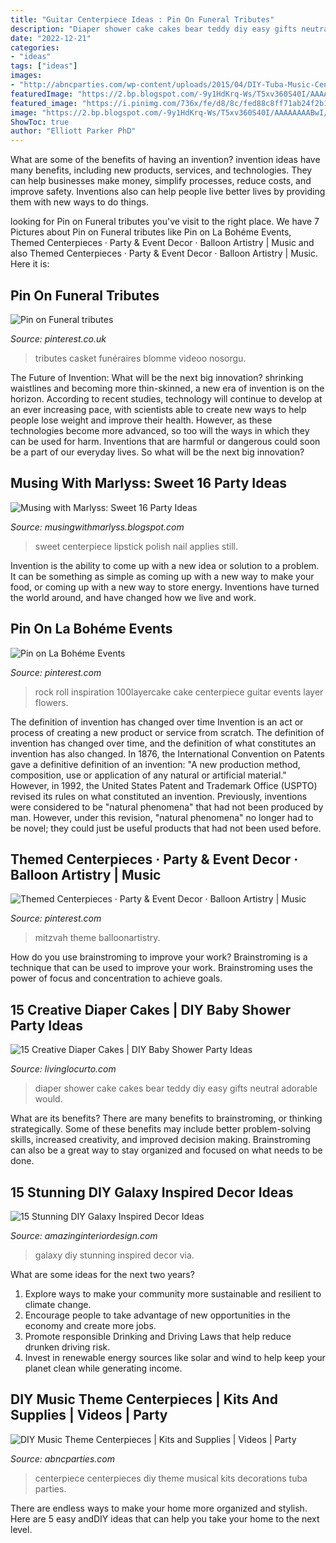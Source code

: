 ```yaml
---
title: "Guitar Centerpiece Ideas : Pin On Funeral Tributes"
description: "Diaper shower cake cakes bear teddy diy easy gifts neutral adorable would"
date: "2022-12-21"
categories:
- "ideas"
tags: ["ideas"]
images:
- "http://abncparties.com/wp-content/uploads/2015/04/DIY-Tuba-Music-Centerpiece-Sample.jpg"
featuredImage: "https://2.bp.blogspot.com/-9y1HdKrq-Ws/T5xv360S40I/AAAAAAAABwI/-Yyvvk7hmyw/s1600/makeupcenterpiece.jpg"
featured_image: "https://i.pinimg.com/736x/fe/d8/8c/fed88c8ff71ab24f2b18ccc1481ac19b--funeral-tributes-guitar.jpg"
image: "https://2.bp.blogspot.com/-9y1HdKrq-Ws/T5xv360S40I/AAAAAAAABwI/-Yyvvk7hmyw/s1600/makeupcenterpiece.jpg"
ShowToc: true
author: "Elliott Parker PhD"
---
```



What are some of the benefits of having an invention?
invention ideas have many benefits, including new products, services, and technologies. They can help businesses make money, simplify processes, reduce costs, and improve safety. Inventions also can help people live better lives by providing them with new ways to do things.

	

		
looking for Pin on Funeral tributes you've visit to the right place. We have 7 Pictures about Pin on Funeral tributes like Pin on La Bohéme Events, Themed Centerpieces · Party &amp; Event Decor · Balloon Artistry | Music and also Themed Centerpieces · Party &amp; Event Decor · Balloon Artistry | Music. Here it is:
		
    
## Pin On Funeral Tributes

<img loading=lazy src="https://i.pinimg.com/736x/fe/d8/8c/fed88c8ff71ab24f2b18ccc1481ac19b--funeral-tributes-guitar.jpg" onerror="this.onerror=null;this.src='https://tse2.mm.bing.net/th?id=OIP.0mNkW4jYQbTpRGyBl4Y4IwHaOr&amp;pid=15.1';" alt="Pin on Funeral tributes">

_Source: pinterest.co.uk_

>tributes casket funéraires blomme videoo nosorgu. 

	

The Future of Invention: What will be the next big innovation?
shrinking waistlines and becoming more thin-skinned, a new era of invention is on the horizon. According to recent studies, technology will continue to develop at an ever increasing pace, with scientists able to create new ways to help people lose weight and improve their health. 
However, as these technologies become more advanced, so too will the ways in which they can be used for harm. Inventions that are harmful or dangerous could soon be a part of our everyday lives. So what will be the next big innovation?

    
## Musing With Marlyss: Sweet 16 Party Ideas

<img loading=lazy src="https://2.bp.blogspot.com/-9y1HdKrq-Ws/T5xv360S40I/AAAAAAAABwI/-Yyvvk7hmyw/s1600/makeupcenterpiece.jpg" onerror="this.onerror=null;this.src='https://tse3.mm.bing.net/th?id=OIP.vjlkSIlQ7OhvpdsPGKWSNgHaJt&amp;pid=15.1';" alt="Musing with Marlyss: Sweet 16 Party Ideas">

_Source: musingwithmarlyss.blogspot.com_

>sweet centerpiece lipstick polish nail applies still. 

	

Invention is the ability to come up with a new idea or solution to a problem. It can be something as simple as coming up with a new way to make your food, or coming up with a new way to store energy. Inventions have turned the world around, and have changed how we live and work.

    
## Pin On La Bohéme Events

<img loading=lazy src="https://i.pinimg.com/originals/24/3f/81/243f81aa1931448c39cb32dd356a0a9a.jpg" onerror="this.onerror=null;this.src='https://tse3.mm.bing.net/th?id=OIP.sElOzALl5cV74GmBn4Mk3AHaJ8&amp;pid=15.1';" alt="Pin on La Bohéme Events">

_Source: pinterest.com_

>rock roll inspiration 100layercake cake centerpiece guitar events layer flowers. 

	

The definition of invention has changed over time
Invention is an act or process of creating a new product or service from scratch. The definition of invention has changed over time, and the definition of what constitutes an invention has also changed.  In 1876, the International Convention on Patents gave a definitive definition of an invention: "A new production method, composition, use or application of any natural or artificial material." 
However, in 1992, the United States Patent and Trademark Office (USPTO) revised its rules on what constituted an invention. Previously, inventions were considered to be "natural phenomena" that had not been produced by man. However, under this revision, "natural phenomena" no longer had to be novel; they could just be useful products that had not been used before.

    
## Themed Centerpieces · Party &amp; Event Decor · Balloon Artistry | Music

<img loading=lazy src="https://i.pinimg.com/originals/c6/e7/94/c6e794e2957066235d0d41477ff12ed6.jpg" onerror="this.onerror=null;this.src='https://tse3.mm.bing.net/th?id=OIP.VzKqzKESNKH_jiSVoAMuHgAAAA&amp;pid=15.1';" alt="Themed Centerpieces · Party &amp; Event Decor · Balloon Artistry | Music">

_Source: pinterest.com_

>mitzvah theme balloonartistry. 

	

How do you use brainstroming to improve your work?
Brainstroming is a technique that can be used to improve your work. Brainstroming uses the power of focus and concentration to achieve goals.

    
## 15 Creative Diaper Cakes | DIY Baby Shower Party Ideas

<img loading=lazy src="http://www.livinglocurto.com/wp-content/uploads/2014/02/teddy-bear-diaper-cake-650x867.jpg" onerror="this.onerror=null;this.src='https://tse4.mm.bing.net/th?id=OIP.D-KjT_kiFBXK0uj8T5x8OgHaJ4&amp;pid=15.1';" alt="15 Creative Diaper Cakes | DIY Baby Shower Party Ideas">

_Source: livinglocurto.com_

>diaper shower cake cakes bear teddy diy easy gifts neutral adorable would. 

	

What are its benefits?
There are many benefits to brainstroming, or thinking strategically. Some of these benefits may include better problem-solving skills, increased creativity, and improved decision making. Brainstroming can also be a great way to stay organized and focused on what needs to be done.

    
## 15 Stunning DIY Galaxy Inspired Decor Ideas

<img loading=lazy src="http://www.amazinginteriordesign.com/wp-content/uploads/2017/06/15-Stunning-DIY-Galaxy-Inspired-Decor-Ideas-9.jpg" onerror="this.onerror=null;this.src='https://tse3.mm.bing.net/th?id=OIP.AyCog7t8BViyXelaEPrLwAHaNU&amp;pid=15.1';" alt="15 Stunning DIY Galaxy Inspired Decor Ideas">

_Source: amazinginteriordesign.com_

>galaxy diy stunning inspired decor via. 

	

What are some ideas for the next two years?
1. Explore ways to make your community more sustainable and resilient to climate change.
2. Encourage people to take advantage of new opportunities in the economy and create more jobs.
3. Promote responsible Drinking and Driving Laws that help reduce drunken driving risk.
4. Invest in renewable energy sources like solar and wind to help keep your planet clean while generating income.

    
## DIY Music Theme Centerpieces | Kits And Supplies | Videos | Party

<img loading=lazy src="http://abncparties.com/wp-content/uploads/2015/04/DIY-Tuba-Music-Centerpiece-Sample.jpg" onerror="this.onerror=null;this.src='https://tse3.mm.bing.net/th?id=OIP.bltIN7Wt6pX3_DzA2bVcOAHaJ3&amp;pid=15.1';" alt="DIY Music Theme Centerpieces | Kits and Supplies | Videos | Party">

_Source: abncparties.com_

>centerpiece centerpieces diy theme musical kits decorations tuba parties. 

	

There are endless ways to make your home more organized and stylish. Here are 5 easy andDIY ideas that can help you take your home to the next level.

